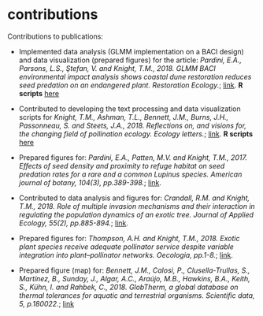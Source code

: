 # contributions

Contributions to publications:

- Implemented data analysis (GLMM implementation on a BACI design) and data visualization (prepared figures) for the article: 
*Pardini, E.A., Parsons, L.S., Ştefan, V. and Knight, T.M., 2018. GLMM BACI environmental impact analysis shows coastal dune restoration reduces seed predation on an endangered plant. Restoration Ecology.*; [link](https://onlinelibrary.wiley.com/doi/abs/10.1111/rec.12678). 
**R scripts** [here](https://github.com/idiv-biodiversity/BACI_GLMM)

- Contributed to developing the text processing and data visualization scripts for *Knight, T.M., Ashman, T.L., Bennett, J.M., Burns, J.H., Passonneau, S. and Steets, J.A., 2018. Reflections on, and visions for, the changing field of pollination ecology. Ecology letters.*; [link](https://onlinelibrary.wiley.com/doi/abs/10.1111/ele.13094). **R scripts** [here](https://github.com/idiv-biodiversity/reflections_pollination_ecology)

- Prepared figures for: 
*Pardini, E.A., Patten, M.V. and Knight, T.M., 2017. Effects of seed density and proximity to refuge habitat on seed predation rates for a rare and a common Lupinus species. American journal of botany, 104(3), pp.389-398.*; [link](https://onlinelibrary.wiley.com/doi/full/10.3732/ajb.1600290).

- Contributed to data analysis and figures for: 
*Crandall, R.M. and Knight, T.M., 2018. Role of multiple invasion mechanisms and their interaction in regulating the population dynamics of an exotic tree. Journal of Applied Ecology, 55(2), pp.885-894.*; [link](https://besjournals.onlinelibrary.wiley.com/doi/abs/10.1111/1365-2664.13020).

- Prepared figures for: 
*Thompson, A.H. and Knight, T.M., 2018. Exotic plant species receive adequate pollinator service despite variable integration into plant–pollinator networks. Oecologia, pp.1-8.*; [link](https://link.springer.com/article/10.1007/s00442-018-4096-4).

- Prepared figure (map) for:
*Bennett, J.M., Calosi, P., Clusella-Trullas, S., Martínez, B., Sunday, J., Algar, A.C., Araújo, M.B., Hawkins, B.A., Keith, S., Kühn, I. and Rahbek, C., 2018. GlobTherm, a global database on thermal tolerances for aquatic and terrestrial organisms. Scientific data, 5, p.180022.*; [link](https://www.nature.com/articles/sdata201822)
